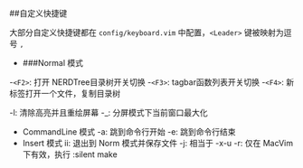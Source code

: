 ##自定义快捷键

大部分自定义快捷键都在 <code>config/keyboard.vim</code> 中配置，<code>&lt;Leader&gt;</code> 键被映射为逗号 <code>,</code>

* ###Normal 模式

 -<code>&lt;F2&gt;</code>:   打开 NERDTree目录树开关切换
 -<code>&lt;F3&gt;</code>:   tagbar函数列表开关切换
 -<code>&lt;F4&gt;</code>:    新标签打开一个文件，复制目录树

<Ctrl>-l: 清除高亮并且重绘屏幕
<Ctrl>-_: 分屏模式下当前窗口最大化

* CommandLine 模式
    <Ctrl>-a: 跳到命令行开始
    <Ctrl>-e: 跳到命令行结束
* Insert 模式
    ii: 退出到 Norm 模式并保存文件
    <Ctrl>-j: 相当于 <Ctrl>-x<Ctrl>-u
    <Command>-r: 仅在 MacVim 下有效，执行 :silent make

